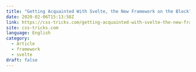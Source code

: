 ```yaml
---
title: "Getting Acquainted With Svelte, the New Framework on the Block"
date: 2020-02-06T15:13:58Z
link: https://css-tricks.com/getting-acquainted-with-svelte-the-new-framework-on-the-block/?utm_medium=RSS&utm_source=news.12bit.vn
site: css-tricks.com
language: English
category:
  - Article
  - framework
  - svelte
draft: false
---
```

